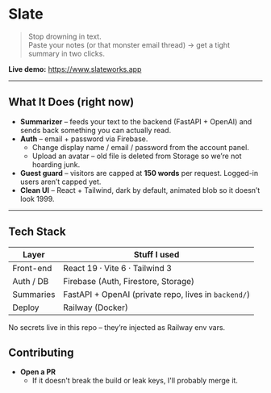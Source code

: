 # Slate

> Stop drowning in text.  
> Paste your notes (or that monster email thread) → get a tight summary in two clicks.

**Live demo:** <https://www.slateworks.app>

---

## What It Does (right now)

* **Summarizer** – feeds your text to the backend (FastAPI + OpenAI) and sends back something you can actually read.
* **Auth** – email + password via Firebase.  
  * Change display name / email / password from the account panel.  
  * Upload an avatar – old file is deleted from Storage so we’re not hoarding junk.
* **Guest guard** – visitors are capped at **150 words** per request. Logged-in users aren’t capped yet.
* **Clean UI** – React + Tailwind, dark by default, animated blob so it doesn’t look 1999.

---

## Tech Stack

| Layer     | Stuff I used |
|-----------|--------------|
| Front-end | React 19 · Vite 6 · Tailwind 3 |
| Auth / DB | Firebase (Auth, Firestore, Storage) |
| Summaries | FastAPI + OpenAI (private repo, lives in `backend/`) |
| Deploy    | Railway (Docker) |

No secrets live in this repo – they’re injected as Railway env vars.

## Contributing
* **Open a PR**
  * If it doesn't break the build or leak keys, I'll probably merge it.
